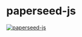 # paperseed-js


<p align="center">
  <img style="float: left;" src="https://github.com/s1pierro/Papier/blob/master/paperseed-icon.png">
</p>

[ paperseed-js](https://s1pierro.github.io/papier/)

